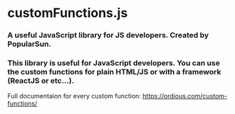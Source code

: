 # customFunctions.js
### A useful JavaScript library for JS developers. Created by PopularSun.

### This library is useful for JavaScript developers. You can use the custom functions for plain HTML/JS or with a framework (ReactJS or etc...).
Full documentaion for every custom function: https://ordious.com/custom-functions/
